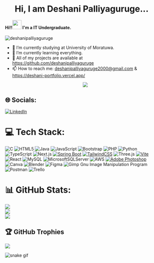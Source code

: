<h1 align="center"> <b>Hi, I am Deshani Palliyaguruge...</b></h1>

<h4>Hi!!<img src="https://raw.githubusercontent.com/MartinHeinz/MartinHeinz/master/wave.gif" width="30px"> I'm a IT Undergraduate.</h4>

<p align="left"> <img src="https://komarev.com/ghpvc/?username=deshanipalliyaguruge&label=Profile%20views&color=0e75b6&style=flat" alt="deshanipalliyaguruge" /> </p>

- 🔭 I’m currently studying at University of Moratuwa.
- 🌱 I’m currently learning everything.
- 🤔 All of my projects are available at https://github.com/deshanipalliyaguruge
- 📫 How to reach me: deshanipalliyaguruge2000@gmail.com & https://deshani-portfolio.vercel.app/
  <p align="center">
    <a href="https://github.com/DenverCoder1/readme-typing-svg"><img src="https://readme-typing-svg.herokuapp.com?font=Fredoka+One&size=21&color=00EBF7&width=550&lines=Passionate%2C+Enthusiastic+and+Skilled+Undergraduate;Creative%2C+Smart+and+Easy-going+Individual;Responsible+Student+and+Quick+Learner"></a>
  </p>
  
## 🌐 Socials:
[![LinkedIn](https://img.shields.io/badge/LinkedIn-%230077B5.svg?logo=linkedin&logoColor=white)](https://linkedin.com/in/https://https://www.linkedin.com/in/deshani-palliyaguruge-42a18224b?jobid=1234&lipi=urn%3Ali%3Apage%3Ad_jobs_easyapply_pdfgenresume%3BFSak0dJzQRy8JkYobgtQQw%3D%3D&licu=urn%3Ali%3Acontrol%3Ad_jobs_easyapply_pdfgenresume-v02_profile) 

# 💻 Tech Stack:
![C](https://img.shields.io/badge/c-%2300599C.svg?style=for-the-badge&logo=c&logoColor=white) ![HTML5](https://img.shields.io/badge/html5-%23E34F26.svg?style=for-the-badge&logo=html5&logoColor=white) ![Java](https://img.shields.io/badge/java-%23ED8B00.svg?style=for-the-badge&logo=java&logoColor=white) ![JavaScript](https://img.shields.io/badge/javascript-%23323330.svg?style=for-the-badge&logo=javascript&logoColor=%23F7DF1E) ![Bootstrap](https://img.shields.io/badge/bootstrap-%23563D7C.svg?style=for-the-badge&logo=bootstrap&logoColor=white) ![PHP](https://img.shields.io/badge/php-%23777BB4.svg?style=for-the-badge&logo=php&logoColor=white) ![Python](https://img.shields.io/badge/python-3670A0?style=for-the-badge&logo=python&logoColor=ffdd54) ![TypeScript](https://img.shields.io/badge/typescript-%23007ACC.svg?style=for-the-badge&logo=typescript&logoColor=white) ![Next.js](https://img.shields.io/badge/Next.js-black?logo=next.js&logoColor=white)  [![Spring Boot](https://img.shields.io/badge/Spring%20Boot-6DB33F?logo=springboot&logoColor=fff)](#) [![TailwindCSS](https://img.shields.io/badge/Tailwind%20CSS-%2338B2AC.svg?logo=tailwind-css&logoColor=white)](#) ![Three.js](https://img.shields.io/badge/Three.js-000?logo=threedotjs&logoColor=fff)  [![Vite](https://img.shields.io/badge/Vite-646CFF?logo=vite&logoColor=fff)](#) ![React](https://img.shields.io/badge/react-%2320232a.svg?style=for-the-badge&logo=react&logoColor=%2361DAFB)  ![MySQL](https://img.shields.io/badge/mysql-%2300f.svg?style=for-the-badge&logo=mysql&logoColor=white) ![MicrosoftSQLServer](https://img.shields.io/badge/Microsoft%20SQL%20Sever-CC2927?style=for-the-badge&logo=microsoft%20sql%20server&logoColor=white) ![AWS](https://img.shields.io/badge/AWS-%23FF9900.svg?style=for-the-badge&logo=amazon-aws&logoColor=white) [![Adobe Photoshop](https://img.shields.io/badge/Adobe%20Photoshop-31A8FF?logo=Adobe%20Photoshop&logoColor=black)](#) ![Canva](https://img.shields.io/badge/Canva-%2300C4CC.svg?style=for-the-badge&logo=Canva&logoColor=white) ![Blender](https://img.shields.io/badge/blender-%23F5792A.svg?style=for-the-badge&logo=blender&logoColor=white) 	![Figma](https://img.shields.io/badge/figma-%23F24E1E.svg?style=for-the-badge&logo=figma&logoColor=white) ![Gimp Gnu Image Manipulation Program](https://img.shields.io/badge/Gimp-657D8B?style=for-the-badge&logo=gimp&logoColor=FFFFFF)  ![Postman](https://img.shields.io/badge/Postman-FF6C37?style=for-the-badge&logo=postman&logoColor=white) ![Trello](https://img.shields.io/badge/Trello-%23026AA7.svg?style=for-the-badge&logo=Trello&logoColor=white)
# 📊 GitHub Stats:
![](https://github-readme-stats.vercel.app/api?username=deshanipalliyaguruge&theme=dark&hide_border=false&include_all_commits=true&count_private=true)<br/>
![](https://github-readme-streak-stats.herokuapp.com/?user=deshanipalliyaguruge&theme=dark&hide_border=false)<br/>
![](https://github-readme-stats.vercel.app/api/top-langs/?username=deshanipalliyaguruge&theme=dark&hide_border=false&include_all_commits=true&count_private=true&layout=compact)

## 🏆 GitHub Trophies
![](https://github-profile-trophy.vercel.app/?username=deshanipalliyaguruge&theme=radical&no-frame=false&no-bg=false&margin-w=4)

<!-- Proudly created with GPRM ( https://gprm.itsvg.in ) -->

 ![snake gif](https://github.com/vidathchamikara/deshanipalliyaguruge/blob/output/github-contribution-grid-snake.gif)

